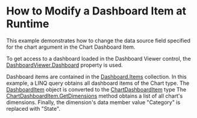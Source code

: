 # How to Modify a Dashboard Item at Runtime

This example demonstrates how to change the data source field specified for the chart argument in the Chart Dashboard Item.

To get access to a dashboard loaded in the Dashboard Viewer control, the [DashboardViewer.Dashboard](https://docs.devexpress.com/Dashboard/DevExpress.DashboardWin.DashboardViewer.Dashboard) property is used.

Dashboard items are contained in the [Dashboard.Items](https://docs.devexpress.com/Dashboard/DevExpress.DashboardCommon.Dashboard.Items) collection. In this example, a LINQ query obtains all dashboard items of the Chart type. The [DashboardItem](https://docs.devexpress.com/Dashboard/DevExpress.DashboardCommon.DashboardItem) object is converted to the [ChartDashboardItem](https://docs.devexpress.com/Dashboard/DevExpress.DashboardCommon.ChartDashboardItem) type  The [ChartDashboardItem.GetDimensions](https://docs.devexpress.com/Dashboard/DevExpress.DashboardCommon.DataDashboardItem.GetDimensions) method obtains a list of all chart's dimensions. Finally, the dimension's data member value "Category" is replaced with "State".

